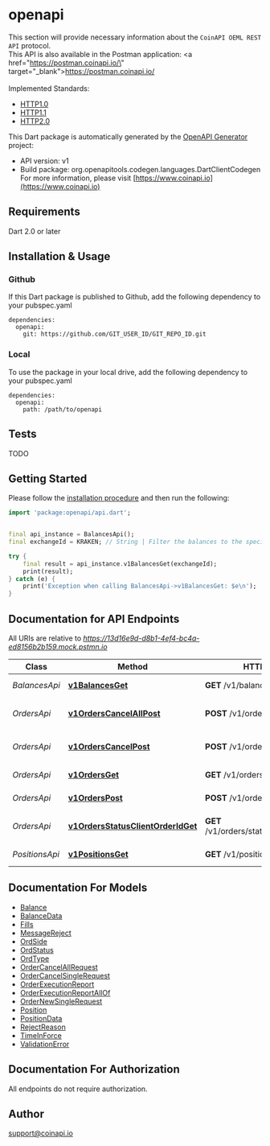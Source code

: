 # openapi
This section will provide necessary information about the `CoinAPI OEML REST API` protocol. <br/> This API is also available in the Postman application: <a href=\"https://postman.coinapi.io/\" target=\"_blank\">https://postman.coinapi.io/</a>       <br/><br/> Implemented Standards:

 * [HTTP1.0](https://datatracker.ietf.org/doc/html/rfc1945)
 * [HTTP1.1](https://datatracker.ietf.org/doc/html/rfc2616)
 * [HTTP2.0](https://datatracker.ietf.org/doc/html/rfc7540)


This Dart package is automatically generated by the [OpenAPI Generator](https://openapi-generator.tech) project:

- API version: v1
- Build package: org.openapitools.codegen.languages.DartClientCodegen
For more information, please visit [https://www.coinapi.io](https://www.coinapi.io)

## Requirements

Dart 2.0 or later

## Installation & Usage

### Github
If this Dart package is published to Github, add the following dependency to your pubspec.yaml
```
dependencies:
  openapi:
    git: https://github.com/GIT_USER_ID/GIT_REPO_ID.git
```

### Local
To use the package in your local drive, add the following dependency to your pubspec.yaml
```
dependencies:
  openapi:
    path: /path/to/openapi
```

## Tests

TODO

## Getting Started

Please follow the [installation procedure](#installation--usage) and then run the following:

```dart
import 'package:openapi/api.dart';


final api_instance = BalancesApi();
final exchangeId = KRAKEN; // String | Filter the balances to the specific exchange.

try {
    final result = api_instance.v1BalancesGet(exchangeId);
    print(result);
} catch (e) {
    print('Exception when calling BalancesApi->v1BalancesGet: $e\n');
}

```

## Documentation for API Endpoints

All URIs are relative to *https://13d16e9d-d8b1-4ef4-bc4a-ed8156b2b159.mock.pstmn.io*

Class | Method | HTTP request | Description
------------ | ------------- | ------------- | -------------
*BalancesApi* | [**v1BalancesGet**](doc//BalancesApi.md#v1balancesget) | **GET** /v1/balances | Get balances
*OrdersApi* | [**v1OrdersCancelAllPost**](doc//OrdersApi.md#v1orderscancelallpost) | **POST** /v1/orders/cancel/all | Cancel all orders request
*OrdersApi* | [**v1OrdersCancelPost**](doc//OrdersApi.md#v1orderscancelpost) | **POST** /v1/orders/cancel | Cancel order request
*OrdersApi* | [**v1OrdersGet**](doc//OrdersApi.md#v1ordersget) | **GET** /v1/orders | Get open orders
*OrdersApi* | [**v1OrdersPost**](doc//OrdersApi.md#v1orderspost) | **POST** /v1/orders | Send new order
*OrdersApi* | [**v1OrdersStatusClientOrderIdGet**](doc//OrdersApi.md#v1ordersstatusclientorderidget) | **GET** /v1/orders/status/{client_order_id} | Get order execution report
*PositionsApi* | [**v1PositionsGet**](doc//PositionsApi.md#v1positionsget) | **GET** /v1/positions | Get open positions


## Documentation For Models

 - [Balance](doc//Balance.md)
 - [BalanceData](doc//BalanceData.md)
 - [Fills](doc//Fills.md)
 - [MessageReject](doc//MessageReject.md)
 - [OrdSide](doc//OrdSide.md)
 - [OrdStatus](doc//OrdStatus.md)
 - [OrdType](doc//OrdType.md)
 - [OrderCancelAllRequest](doc//OrderCancelAllRequest.md)
 - [OrderCancelSingleRequest](doc//OrderCancelSingleRequest.md)
 - [OrderExecutionReport](doc//OrderExecutionReport.md)
 - [OrderExecutionReportAllOf](doc//OrderExecutionReportAllOf.md)
 - [OrderNewSingleRequest](doc//OrderNewSingleRequest.md)
 - [Position](doc//Position.md)
 - [PositionData](doc//PositionData.md)
 - [RejectReason](doc//RejectReason.md)
 - [TimeInForce](doc//TimeInForce.md)
 - [ValidationError](doc//ValidationError.md)


## Documentation For Authorization

 All endpoints do not require authorization.


## Author

support@coinapi.io



